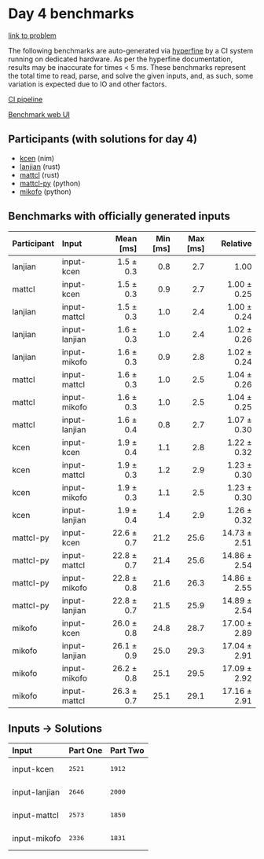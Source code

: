 # Day 4 benchmarks

[link to problem](https://adventofcode.com/2024/day/4)

The following benchmarks are auto-generated via
[hyperfine](https://github.com/sharkdp/hyperfine) by a CI system running on
dedicated hardware. As per the hyperfine documentation, results may be
inaccurate for times < 5 ms. These benchmarks represent the total time to read,
parse, and solve the given inputs, and, as such, some variation is expected due
to IO and other factors.

[CI pipeline](http://ci.papercode.net:8080/teams/main/pipelines/aoc2024)

[Benchmark web UI](https://aoc.ancalagon.black)


## Participants (with solutions for day 4)

- [kcen](https://github.com/kcen/aoc2024) (nim)
- [lanjian](https://github.com/lanjian/aoc-2024) (rust)
- [mattcl](https://github.com/mattcl/aoc2024) (rust)
- [mattcl-py](https://github.com/mattcl/aoc2024-py) (python)
- [mikofo](https://github.com/mikofo/aoc2024) (python)


## Benchmarks with officially generated inputs

| Participant | Input | Mean [ms] | Min [ms] | Max [ms] | Relative |
|:---|:---|---:|---:|---:|---:|
| lanjian | input-kcen | 1.5 ± 0.3 | 0.8 | 2.7 | 1.00 |
| mattcl | input-kcen | 1.5 ± 0.3 | 0.9 | 2.7 | 1.00 ± 0.25 |
| lanjian | input-mattcl | 1.5 ± 0.3 | 1.0 | 2.4 | 1.00 ± 0.24 |
| lanjian | input-lanjian | 1.6 ± 0.3 | 1.0 | 2.4 | 1.02 ± 0.26 |
| lanjian | input-mikofo | 1.6 ± 0.3 | 0.9 | 2.8 | 1.02 ± 0.24 |
| mattcl | input-mattcl | 1.6 ± 0.3 | 1.0 | 2.5 | 1.04 ± 0.26 |
| mattcl | input-mikofo | 1.6 ± 0.3 | 1.0 | 2.5 | 1.04 ± 0.25 |
| mattcl | input-lanjian | 1.6 ± 0.4 | 0.8 | 2.7 | 1.07 ± 0.30 |
| kcen | input-kcen | 1.9 ± 0.4 | 1.1 | 2.8 | 1.22 ± 0.32 |
| kcen | input-mattcl | 1.9 ± 0.3 | 1.2 | 2.9 | 1.23 ± 0.30 |
| kcen | input-mikofo | 1.9 ± 0.3 | 1.1 | 2.5 | 1.23 ± 0.30 |
| kcen | input-lanjian | 1.9 ± 0.4 | 1.4 | 2.9 | 1.26 ± 0.32 |
| mattcl-py | input-kcen | 22.6 ± 0.7 | 21.2 | 25.6 | 14.73 ± 2.51 |
| mattcl-py | input-mattcl | 22.8 ± 0.7 | 21.4 | 25.6 | 14.86 ± 2.54 |
| mattcl-py | input-mikofo | 22.8 ± 0.8 | 21.6 | 26.3 | 14.86 ± 2.55 |
| mattcl-py | input-lanjian | 22.8 ± 0.7 | 21.5 | 25.9 | 14.89 ± 2.54 |
| mikofo | input-kcen | 26.0 ± 0.8 | 24.8 | 28.7 | 17.00 ± 2.89 |
| mikofo | input-lanjian | 26.1 ± 0.9 | 25.0 | 29.3 | 17.04 ± 2.91 |
| mikofo | input-mikofo | 26.2 ± 0.8 | 25.1 | 29.5 | 17.09 ± 2.92 |
| mikofo | input-mattcl | 26.3 ± 0.7 | 25.1 | 29.1 | 17.16 ± 2.91 |


## Inputs -> Solutions

| Input | Part One | Part Two |
|:---|:---|:---|
|input-kcen|<pre>2521</pre>|<pre>1912</pre>|
|input-lanjian|<pre>2646</pre>|<pre>2000</pre>|
|input-mattcl|<pre>2573</pre>|<pre>1850</pre>|
|input-mikofo|<pre>2336</pre>|<pre>1831</pre>|